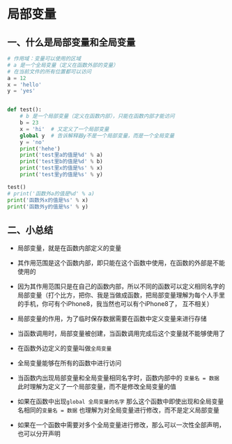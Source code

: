 # 局部变量

## 一、什么是局部变量和全局变量

```python
# 作用域：变量可以使用的区域
# a 是一个全局变量（定义在函数外部的变量）
# 在当前文件的所有位置都可以访问
a = 12
x = 'hello'
y = 'yes'


def test():
    # b 是一个局部变量（定义在函数内部），只能在函数内部才能访问
    b = 23
    x = 'hi'  # 又定义了一个局部变量
    global y  # 告诉解释器y不是一个局部变量，而是一个全局变量
    y = 'no'
    print('hehe')
    print('test里a的值是%d' % a)
    print('test里b的值是%d' % b)
    print('test里x的值是%s' % x)
    print('test里y的值是%s' % y)

test()
# print('函数外a的值是%d' % a)
print('函数外x的值是%s' % x)
print('函数外y的值是%s' % y)
```



## 二、小总结

- 局部变量，就是在函数内部定义的变量
- 其作用范围是这个函数内部，即只能在这个函数中使用，在函数的外部是不能使用的
- 因为其作用范围只是在自己的函数内部，所以不同的函数可以定义相同名字的局部变量（打个比方，把你、我是当做成函数，把局部变量理解为每个人手里的手机，你可有个iPhone8，我当然也可以有个iPhone8了， 互不相关）
- 局部变量的作用，为了临时保存数据需要在函数中定义变量来进行存储
- 当函数调用时，局部变量被创建，当函数调用完成后这个变量就不能够使用了
- 在函数外边定义的变量叫做`全局变量`
- 全局变量能够在所有的函数中进行访问

- 当函数内出现局部变量和全局变量相同名字时，函数内部中的 `变量名 = 数据` 此时理解为定义了一个局部变量，而不是修改全局变量的值

- 如果在函数中出现`global 全局变量的名字` 那么这个函数中即使出现和全局变量名相同的`变量名 = 数据` 也理解为对全局变量进行修改，而不是定义局部变量
- 如果在一个函数中需要对多个全局变量进行修改，那么可以一次性全部声明，也可以分开声明